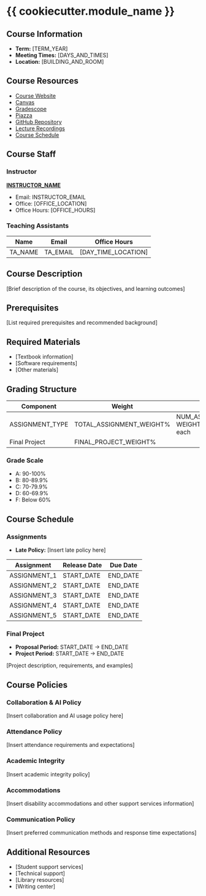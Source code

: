 # {{ cookiecutter.module_name }}

## Course Information

- **Term:** [TERM_YEAR]
- **Meeting Times:** [DAYS_AND_TIMES]
- **Location:** [BUILDING_AND_ROOM]

## Course Resources

- [Course Website](COURSE_WEBSITE_URL)
- [Canvas](CANVAS_URL)
- [Gradescope](GRADESCOPE_URL)
- [Piazza](PIAZZA_URL)
- [GitHub Repository](GITHUB_REPO_URL)
- [Lecture Recordings](LECTURE_RECORDINGS_URL)
- [Course Schedule](SCHEDULE_URL)

## Course Staff

### Instructor

**[INSTRUCTOR_NAME](INSTRUCTOR_WEBSITE)**

- Email: INSTRUCTOR_EMAIL
- Office: [OFFICE_LOCATION]
- Office Hours: [OFFICE_HOURS]

### Teaching Assistants

| Name    | Email    | Office Hours        |
| ------- | -------- | ------------------- |
| TA_NAME | TA_EMAIL | [DAY_TIME_LOCATION] |

<!-- Add rows as needed -->

## Course Description

[Brief description of the course, its objectives, and learning outcomes]

## Prerequisites

[List required prerequisites and recommended background]

## Required Materials

- [Textbook information]
- [Software requirements]
- [Other materials]

## Grading Structure

| Component       | Weight                   | Details                                            |
| --------------- | ------------------------ | -------------------------------------------------- |
| ASSIGNMENT_TYPE | TOTAL_ASSIGNMENT_WEIGHT% | NUM_ASSIGNMENTS total, WEIGHT_PER_ASSIGNMENT% each |
| Final Project   | FINAL_PROJECT_WEIGHT%    |                                                    |

<!-- Add rows as needed -->

### Grade Scale

- A: 90-100%
- B: 80-89.9%
- C: 70-79.9%
- D: 60-69.9%
- F: Below 60%

## Course Schedule

### Assignments

- **Late Policy:** [Insert late policy here]

| Assignment   | Release Date | Due Date |
| ------------ | ------------ | -------- |
| ASSIGNMENT_1 | START_DATE   | END_DATE |
| ASSIGNMENT_2 | START_DATE   | END_DATE |
| ASSIGNMENT_3 | START_DATE   | END_DATE |
| ASSIGNMENT_4 | START_DATE   | END_DATE |
| ASSIGNMENT_5 | START_DATE   | END_DATE |

### Final Project

- **Proposal Period:** START_DATE → END_DATE
- **Project Period:** START_DATE → END_DATE

[Project description, requirements, and examples]

## Course Policies

### Collaboration & AI Policy

[Insert collaboration and AI usage policy here]

### Attendance Policy

[Insert attendance requirements and expectations]

### Academic Integrity

[Insert academic integrity policy]

### Accommodations

[Insert disability accommodations and other support services information]

### Communication Policy

[Insert preferred communication methods and response time expectations]

## Additional Resources

- [Student support services]
- [Technical support]
- [Library resources]
- [Writing center]
